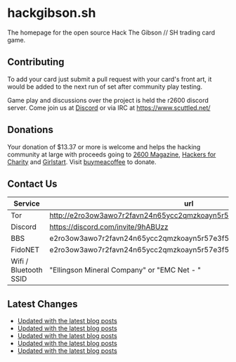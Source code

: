 # hackgibson.sh
The homepage for the open source Hack The Gibson // SH trading card game.


## Contributing

To add your card just submit a pull request with your card's front art, it would be added to the next run of set after community play testing.

Game play and discussions over the project is held the r2600 discord server. Come join us at [Discord](https://discord.com/invite/9hABUzz) or via IRC at https://www.scuttled.net/


## Donations

Your donation of $13.37 or more is welcome and helps the hacking community at large with proceeds going to [2600 Magazine](https://2600.com/), [Hackers for Charity](https://hackersforcharity.org) and [Girlstart](https://girlstart.org).  Visit [buymeacoffee](https://www.buymeacoffee.com/hackgibson.sh) to donate.


## Contact Us

Service | url
-|-
Tor | http://e2ro3ow3awo7r2favn24n65ycc2qmzkoayn5r57e3f56nvjwdcgg32ad.onion
Discord | https://discord.com/invite/9hABUzz
BBS | e2ro3ow3awo7r2favn24n65ycc2qmzkoayn5r57e3f56nvjwdcgg32ad.onion:23
FidoNET | e2ro3ow3awo7r2favn24n65ycc2qmzkoayn5r57e3f56nvjwdcgg32ad.onion:24554
Wifi / Bluetooth SSID | "Ellingson Mineral Company" or "EMC Net - <fidonet address>"

## Latest Changes
<!-- BLOG-POST-LIST:START -->
- [Updated with the latest blog posts](https://github.com/DFW2600/hackgibson.sh/commit/091f71865628759d53f431caea717b25ac868260)
- [Updated with the latest blog posts](https://github.com/DFW2600/hackgibson.sh/commit/5d801b78bb5b381f1558ca0d97f226eaf1ae6a21)
- [Updated with the latest blog posts](https://github.com/DFW2600/hackgibson.sh/commit/e110924fbc54d8e5482baf3878afe4f872ca4069)
- [Updated with the latest blog posts](https://github.com/DFW2600/hackgibson.sh/commit/4e4c18e438ffd33a822aea8d691c0d2bdd6eff88)
- [Updated with the latest blog posts](https://github.com/DFW2600/hackgibson.sh/commit/1a760ae8e3dc4b92cb22e5355a59373d2f637239)
<!-- BLOG-POST-LIST:END -->

